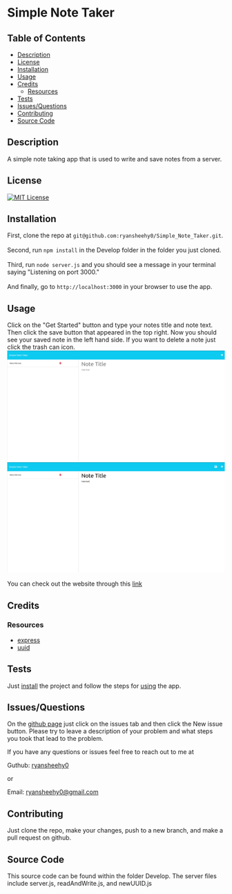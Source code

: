 # Simple Note Taker

## Table of Contents
- [Description](#description)
- [License](#license)
- [Installation](#installation)
- [Usage](#usage)
- [Credits](#credits)
	- [Resources](#resources)
- [Tests](#tests)
- [Issues/Questions](#issuesquestions)
- [Contributing](#contributing)
- [Source Code](#source-code)

## Description
A simple note taking app that is used to write and save notes from a server.

## License
[![MIT License](https://img.shields.io/badge/MIT_License-blue)](https://choosealicense.com/licenses/mit/)

## Installation
First, clone the repo at `git@github.com:ryansheehy0/Simple_Note_Taker.git`.<br><br>Second, run `npm install` in the Develop folder in the folder you just cloned.<br><br>Third, run `node server.js` and you should see a message in your terminal saying "Listening on port 3000."<br><br>And finally, go to `http://localhost:3000` in your browser to use the app.

## Usage
Click on the "Get Started" button and type your notes title and note text. Then click the save button that appeared in the top right. Now you should see your saved note in the left hand side. If you want to delete a note just click the trash can icon.
![screenshot 0](./screenshot_1.png)
![screenshot 1](./screenshot_2.png)

You can check out the website through this [link](https://ryansheehy0-simple-note-taker-5524ccb13c33.herokuapp.com/)

## Credits

### Resources
- [express](https://www.npmjs.com/package/express)
- [uuid](https://www.npmjs.com/package/uuid)

## Tests
Just [install](#installation) the project and follow the steps for [using](#usage) the app.

## Issues/Questions
On the [github page](https://github.com/ryansheehy0/Simple_Note_Taker) just click on the issues tab and then click the New issue button. Please try to leave a description of your problem and what steps you took that lead to the problem.

If you have any questions or issues feel free to reach out to me at

Guthub: [ryansheehy0](https://github.com/ryansheehy0)

or

Email: ryansheehy0@gmail.com

## Contributing
Just clone the repo, make your changes, push to a new branch, and make a pull request on github.

## Source Code
This source code can be found within the folder Develop. The server files include server.js, readAndWrite.js, and newUUID.js